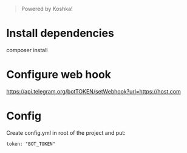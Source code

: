 > Powered by Koshka!

# Install dependencies

composer install

# Configure web hook

https://api.telegram.org/botTOKEN/setWebhook?url=https://host.com

# Config

Create config.yml in root of the project and put:

```
token: "BOT_TOKEN"
```